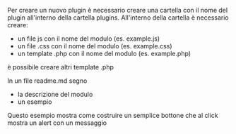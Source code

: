 Per creare un nuovo plugin è necessario creare una cartella con il nome del plugin all'interno della cartella plugins. All'interno della cartella è necessario creare: 
- un file js con il nome del modulo (es. example.js)
- un file .css con il nome del modulo (es. example.css)
- un template .php con il nome del modulo (es. example.php)

è possibile creare altri template .php

In un file readme.md segno 
- la descrizione del modulo
- un esempio

Questo esempio mostra come costruire un semplice bottone che al click mostra un alert con un messaggio

